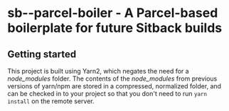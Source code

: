 # sb--parcel-boiler - A Parcel-based boilerplate for future Sitback builds

## Getting started

This project is built using Yarn2, which negates the need for a *node_modules* folder. The contents of the *node_modules* from previous versions of yarn/npm are stored in a compressed, normalized folder, and can be checked in to your project so that you don't need to run `yarn install` on the remote server.
